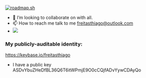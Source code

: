 <a href="https://roadmap.sh"><img src="https://roadmap.sh/card/wide/662d57c97fc8cd7ff9525c01?variant=light&roadmaps=668dc95c7d03d0bb6d6d7b29%2C662d5d997fc8cd7ff952b380%2Cpython%2Ccyber-security" alt="roadmap.sh"/></a>
  * 👀 I’m looking to collaborate on with all. 
  * 📫 How to reach me talk to me freitasthiago@outlook.com
  * ![](https://komarev.com/ghpvc/?username=freitasthiago)

### My publicly-auditable identity:
   https://keybase.io/freitasthiago
   * I have a public key ASDvYbuZHeDfBL36Q6T6itWPmjE9O0cCQjfADvYywCDAyQo
